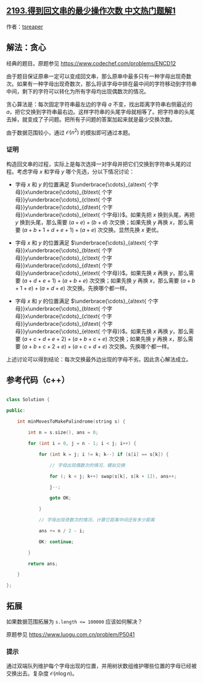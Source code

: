 ## [2193.得到回文串的最少操作次数 中文热门题解1](https://leetcode.cn/problems/minimum-number-of-moves-to-make-palindrome/solutions/100000/tan-xin-zheng-ming-geng-da-shu-ju-fan-we-h57i)

作者：[tsreaper](https://leetcode.cn/u/tsreaper)

## 解法：贪心
经典的题目。原题参见 https://www.codechef.com/problems/ENCD12

由于题目保证原串一定可以变成回文串，那么原串中最多只有一种字母出现奇数次。如果有一种字母出现奇数次，那么将该字母中排在最中间的字符移动到字符串中间，剩下的字符可以转化为所有字母均出现偶数次的情况。

贪心算法是：每次固定字符串最左边的字母 $a$ 不变，找出距离字符串右侧最近的 $a$，把它交换到字符串最右边。这样字符串的头尾字母就相等了。把字符串的头尾去掉，就变成了子问题。把所有子问题的答案加起来就是最少交换次数。

由于数据范围较小，通过 $\mathcal{O}(n^2)$ 的模拟即可通过本题。

### 证明
构造回文串的过程，实际上是每次选择一对字母并把它们交换到字符串头尾的过程。考虑字母 $x$ 和字母 $y$ 哪个先选，分以下情况讨论：
* 字母 $x$ 和 $y$ 的位置满足 $\underbrace{\cdots}_{a\text{ 个字母}}x\underbrace{\cdots}_{b\text{ 个字母}}y\underbrace{\cdots}_{c\text{ 个字母}}y\underbrace{\cdots}_{d\text{ 个字母}}x\underbrace{\cdots}_{e\text{ 个字母}}$。如果先把 $x$ 换到头尾，再把 $y$ 换到头尾，那么需要 $(a + e) + (b + d)$ 次交换；如果先换 $y$ 再换 $x$，那么需要 $(a + b + 1 + d + e + 1) + (a + e)$ 次交换。显然先换 $x$ 更优。
* 字母 $x$ 和 $y$ 的位置满足 $\underbrace{\cdots}_{a\text{ 个字母}}x\underbrace{\cdots}_{b\text{ 个字母}}y\underbrace{\cdots}_{c\text{ 个字母}}x\underbrace{\cdots}_{d\text{ 个字母}}y\underbrace{\cdots}_{e\text{ 个字母}}$。如果先换 $x$ 再换 $y$，那么需要 $(a + d + e + 1) + (a + b + e)$ 次交换；如果先换 $y$ 再换 $x$，那么需要 $(a + b + 1 + e) + (a + d + e)$ 次交换。先换哪个都一样。
* 字母 $x$ 和 $y$ 的位置满足 $\underbrace{\cdots}_{a\text{ 个字母}}x\underbrace{\cdots}_{b\text{ 个字母}}x\underbrace{\cdots}_{c\text{ 个字母}}y\underbrace{\cdots}_{d\text{ 个字母}}y\underbrace{\cdots}_{e\text{ 个字母}}$。如果先换 $x$ 再换 $y$，那么需要 $(a + c + d + e + 2) + (a + b + c + e)$ 次交换；如果先换 $y$ 再换 $x$，那么需要 $(a + b + c + 2 + e) + (a + c + d + e)$ 次交换。先换哪个都一样。

上述讨论可以得到结论：每次交换最外边出现的字母不劣。因此贪心解法成立。

## 参考代码（c++）
```c++
class Solution {
public:
    int minMovesToMakePalindrome(string s) {
        int n = s.size(), ans = 0;
        for (int i = 0, j = n - 1; i < j; i++) {
            for (int k = j; i != k; k--) if (s[i] == s[k]) {
                // 字母出现偶数次的情况，模拟交换
                for (; k < j; k++) swap(s[k], s[k + 1]), ans++;
                j--;
                goto OK;
            }
            // 字母出现奇数次的情况，计算它距离中间还有多少距离
            ans += n / 2 - i;
            OK: continue;
        }
        return ans;
    }
};
```

## 拓展
如果数据范围拓展为 `s.length <= 100000` 应该如何解决？

原题参见 https://www.luogu.com.cn/problem/P5041

### 提示
通过双端队列维护每个字母出现的位置，并用树状数组维护哪些位置的字母已经被交换出去。复杂度 $\mathcal{O}(n\log n)$。
